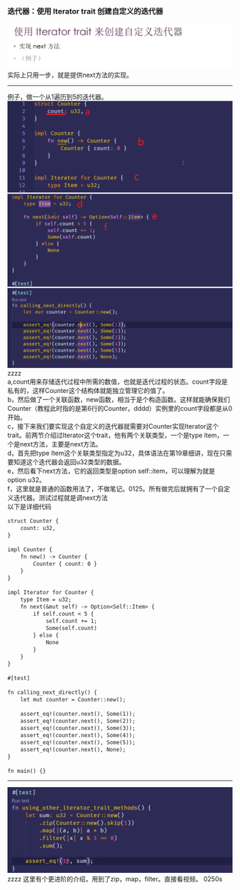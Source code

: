 ### 迭代器：使用 Iterator trait 创建自定义的迭代器

![](images/2021-07-13-14-52-34.png)
实际上只用一步，就是提供next方法的实现。
***

例子，做一个从1遍历到5的迭代器。  
![](images/2021-07-13-15-04-28.png)
![](images/2021-07-13-15-18-03.png)
![](images/2021-07-13-15-18-33.png)
zzzz  
a,count用来存储迭代过程中所需的数值，也就是迭代过程的状态。count字段是私有的，这样Counter这个结构体就能独立管理它的值了。    
b，然后做了一个关联函数，new函数，相当于是个构造函数。这样就能确保我们Counter（教程此时指的是第6行的Counter，dddd）实例里的count字段都是从0开始。  
c，接下来我们要实现这个自定义的迭代器就需要对Counter实现Iterator这个trait。前两节介绍过Iterator这个trait，他有两个关联类型，一个是type item，一个是next方法，主要是next方法。  
d，首先把type Item这个关联类型指定为u32，具体语法在第19章细讲，现在只需要知道这个迭代器会返回u32类型的数据。  
e，然后看下next方法，它的返回类型是option self::item，可以理解为就是option u32。  
f，这里就是普通的函数用法了，不做笔记。0125。所有做完后就拥有了一个自定义迭代器。测试过程就是调next方法  
以下是详细代码
```
struct Counter {
    count: u32,
}

impl Counter {
    fn new() -> Counter {
        Counter { count: 0 }
    }
}

impl Iterator for Counter {
    type Item = u32;
    fn next(&mut self) -> Option<Self::Item> {
        if self.count < 5 {
            self.count += 1;
            Some(self.count)
        } else {
            None
        }
    }
}

#[test]

fn calling_next_directly() {
    let mut counter = Counter::new();

    assert_eq!(counter.next(), Some(1));
    assert_eq!(counter.next(), Some(2));
    assert_eq!(counter.next(), Some(3));
    assert_eq!(counter.next(), Some(4));
    assert_eq!(counter.next(), Some(5));
    assert_eq!(counter.next(), None);
}

fn main() {}

```

***
![](images/2021-07-13-15-22-11.png)
zzzz 这里有个更进阶的介绍，用到了zip，map，filter。直接看视频。 0250s